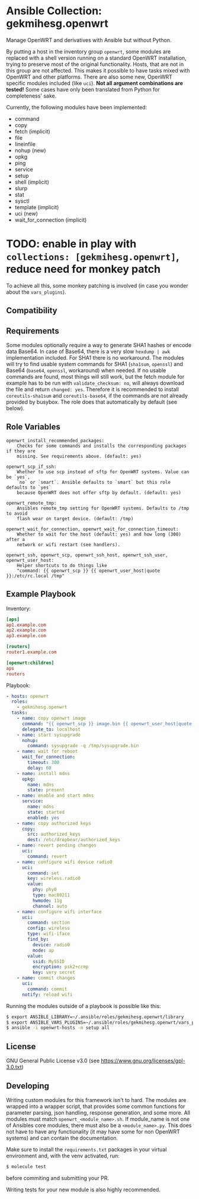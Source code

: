 Ansible Collection: gekmihesg.openwrt
=====================================

Manage OpenWRT and derivatives with Ansible but without Python.

By putting a host in the inventory group `openwrt`, some modules are replaced with a shell version running on a standard OpenWRT installation, trying to preserve most of the original functionality. Hosts, that are not in this group are not affected. This makes it possible to have tasks mixed with OpenWRT and other platforms.
There are also some new, OpenWRT specific modules included (like `uci`).
**Not all argument combinations are tested!** Some cases have only been translated from Python for completeness' sake.

Currently, the following modules have been implemented:
 * command
 * copy
 * fetch (implicit)
 * file
 * lineinfile
 * nohup (new)
 * opkg
 * ping
 * service
 * setup
 * shell (implicit)
 * slurp
 * stat
 * sysctl
 * template (implicit)
 * uci (new)
 * wait\_for\_connection (implicit)

# TODO: enable in play with ``collections: [gekmihesg.openwrt]``, reduce need for monkey patch
To achieve all this, some monkey patching is involved (in case you wonder about the `vars_plugins`).

Compatibility
-------------

Requirements
------------

Some modules optionally require a way to generate SHA1 hashes or encode data Base64. In case of Base64, there is a very slow `hexdump | awk` implementation included. For SHA1 there is no workaround.
The modules will try to find usable system commands for SHA1 (`sha1sum`, `openssl`) and Base64 (`base64`, `openssl`, workaround) when needed. If no usable commands are found, most things will still work, but the fetch module for example has to be run with `validate_checksum: no`, will always download the file and return `changed: yes`.
Therefore it is recommended to install `coreutils-sha1sum` and `coreutils-base64`, if the commands are not already provided by busybox. The role does that automatically by default (see below).

Role Variables
--------------

    openwrt_install_recommended_packages:
        Checks for some commands and installs the corresponding packages if they are
        missing. See requirements above. (default: yes)

    openwrt_scp_if_ssh:
        Whether to use scp instead of sftp for OpenWRT systems. Value can be `yes`,
        `no` or `smart`. Ansible defaults to `smart` but this role defaults to `yes`
        because OpenWRT does not offer sftp by default. (default: yes)

    openwrt_remote_tmp:
        Ansibles remote_tmp setting for OpenWRT systems. Defaults to /tmp to avoid
        flash wear on target device. (default: /tmp)

    openwrt_wait_for_connection, openwrt_wait_for_connection_timeout:
        Whether to wait for the host (default: yes) and how long (300) after a
        network or wifi restart (see handlers).

    openwrt_ssh, openwrt_scp, openwrt_ssh_host, openwrt_ssh_user, openwrt_user_host:
        Helper shortcuts to do things like
        "command: {{ openwrt_scp }} {{ openwrt_user_host|quote }}:/etc/rc.local /tmp"

Example Playbook
----------------

Inventory:

```ini
[aps]
ap1.example.com
ap2.example.com
ap3.example.com

[routers]
router1.example.com

[openwrt:children]
aps
routers
```

Playbook:

```yaml
- hosts: openwrt
  roles:
    - gekmihesg.openwrt
  tasks:
    - name: copy openwrt image
      command: "{{ openwrt_scp }} image.bin {{ openwrt_user_host|quote }}:/tmp/sysupgrade.bin"
      delegate_to: localhost
    - name: start sysupgrade
      nohup:
        command: sysupgrade -q /tmp/sysupgrade.bin
    - name: wait for reboot
      wait_for_connection:
        timeout: 300
        delay: 60
    - name: install mdns
      opkg:
        name: mdns
        state: present
    - name: enable and start mdns
      service:
        name: mdns
        state: started
        enabled: yes
    - name: copy authorized keys
      copy:
        src: authorized_keys
        dest: /etc/dropbear/authorized_keys
    - name: revert pending changes
      uci:
        command: revert
    - name: configure wifi device radio0
      uci:
        command: set
        key: wireless.radio0
        value:
          phy: phy0
          type: mac80211
          hwmode: 11g
          channel: auto
    - name: configure wifi interface
      uci:
        command: section
        config: wireless
        type: wifi-iface
        find_by:
          device: radio0
          mode: ap
        value:
          ssid: MySSID
          encryption: psk2+ccmp
          key: very secret
    - name: commit changes
      uci:
        command: commit
      notify: reload wifi
```

Running the modules outside of a playbook is possible like this:

```bash
$ export ANSIBLE_LIBRARY=~/.ansible/roles/gekmihesg.openwrt/library
$ export ANSIBLE_VARS_PLUGINS=~/.ansible/roles/gekmihesg.openwrt/vars_plugins
$ ansible -i openwrt-hosts -m setup all
```

License
-------

GNU General Public License v3.0 (see https://www.gnu.org/licenses/gpl-3.0.txt)

Developing
----------

Writing custom modules for this framework isn't to hard. The modules are wrapped into a wrapper script, that provides some common functions for parameter parsing, json handling, response generation, and some more.
All modules must match `openwrt_<module_name>.sh`. If module\_name is not one of Ansibles core modules, there must also be a `<module_name>.py`. This does not have to have any functionality (it may have some for non OpenWRT systems) and can contain the documentation.

Make sure to install the `requirements.txt` packages in your virtual environment and, with the venv activated, run:

```bash
$ molecule test
```

before commiting and submitting your PR.

Writing tests for your new module is also highly recommended.
